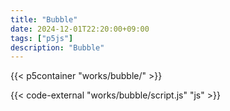 ```yaml
---
title: "Bubble"
date: 2024-12-01T22:20:00+09:00
tags: ["p5js"]
description: "Bubble"
---
```


{{< p5container "works/bubble/" >}}

{{< code-external "works/bubble/script.js" "js" >}}
